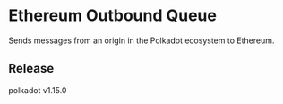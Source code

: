 # Ethereum Outbound Queue

Sends messages from an origin in the Polkadot ecosystem to Ethereum.


## Release

polkadot v1.15.0
